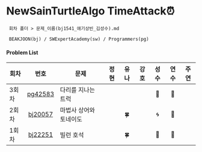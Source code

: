 # NewSainTurtleAlgo TimeAttack⏰
```
 회차 폴더 > 문제_이름(bj1541_애기상빈_김성수).md

 BEAKJOON(bj) / SWExpertAcademy(sw) / Programmers(pg)
```

#### Problem List

| 회차  |                       번호                       |          문제          | 정현 | 유나 | 강호 | 성수 | 연수 | 주연 |
| --- | :----------------------------------------------: | -------------------- | :--: | :--: | :--: | :--: | :--: | :--: |
| 3회차 | [pg42583](https://school.programmers.co.kr/learn/courses/30/lessons/42583) | 다리를 지나는 트럭 |      |     |      |  🚚   | 🐣 |      |
| 2회차 | [bj20057](https://www.acmicpc.net/problem/20057) | 마법사 상어와 토네이도 |      |  🍀   |      |  🌀   |  🐣   |      |
| 1회차 | [bj22251](https://www.acmicpc.net/problem/22251) |       빌런 호석        |      |  🍀   |      |  👿   |  🐣   |      |



